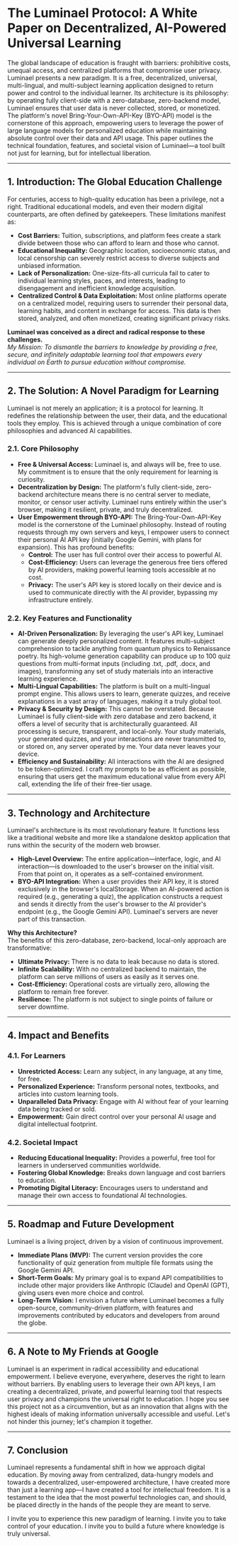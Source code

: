 # The Luminael Protocol: A White Paper on Decentralized, AI-Powered Universal Learning

The global landscape of education is fraught with barriers: prohibitive costs, unequal access, and centralized platforms that compromise user privacy. Luminael presents a new paradigm. It is a free, decentralized, universal, multi-lingual, and multi-subject learning application designed to return power and control to the individual learner. Its architecture is its philosophy: by operating fully client-side with a zero-database, zero-backend model, Luminael ensures that user data is never collected, stored, or monetized. The platform's novel Bring-Your-Own-API-Key (BYO-API) model is the cornerstone of this approach, empowering users to leverage the power of large language models for personalized education while maintaining absolute control over their data and API usage. This paper outlines the technical foundation, features, and societal vision of Luminael—a tool built not just for learning, but for intellectual liberation.

---

## 1. Introduction: The Global Education Challenge

For centuries, access to high-quality education has been a privilege, not a right. Traditional educational models, and even their modern digital counterparts, are often defined by gatekeepers. These limitations manifest as:

- **Cost Barriers:** Tuition, subscriptions, and platform fees create a stark divide between those who can afford to learn and those who cannot.
- **Educational Inequality:** Geographic location, socioeconomic status, and local censorship can severely restrict access to diverse subjects and unbiased information.
- **Lack of Personalization:** One-size-fits-all curricula fail to cater to individual learning styles, paces, and interests, leading to disengagement and inefficient knowledge acquisition.
- **Centralized Control & Data Exploitation:** Most online platforms operate on a centralized model, requiring users to surrender their personal data, learning habits, and content in exchange for access. This data is then stored, analyzed, and often monetized, creating significant privacy risks.

**Luminael was conceived as a direct and radical response to these challenges.**  
*My Mission: To dismantle the barriers to knowledge by providing a free, secure, and infinitely adaptable learning tool that empowers every individual on Earth to pursue education without compromise.*

---

## 2. The Solution: A Novel Paradigm for Learning

Luminael is not merely an application; it is a protocol for learning. It redefines the relationship between the user, their data, and the educational tools they employ. This is achieved through a unique combination of core philosophies and advanced AI capabilities.

### 2.1. Core Philosophy

- **Free & Universal Access:** Luminael is, and always will be, free to use. My commitment is to ensure that the only requirement for learning is curiosity.
- **Decentralization by Design:** The platform's fully client-side, zero-backend architecture means there is no central server to mediate, monitor, or censor user activity. Luminael runs entirely within the user's browser, making it resilient, private, and truly decentralized.
- **User Empowerment through BYO-API:** The Bring-Your-Own-API-Key model is the cornerstone of the Luminael philosophy. Instead of routing requests through my own servers and keys, I empower users to connect their personal AI API key (initially Google Gemini, with plans for expansion). This has profound benefits:
    - **Control:** The user has full control over their access to powerful AI.
    - **Cost-Efficiency:** Users can leverage the generous free tiers offered by AI providers, making powerful learning tools accessible at no cost.
    - **Privacy:** The user's API key is stored locally on their device and is used to communicate directly with the AI provider, bypassing my infrastructure entirely.

### 2.2. Key Features and Functionality

- **AI-Driven Personalization:** By leveraging the user's API key, Luminael can generate deeply personalized content. It features multi-subject comprehension to tackle anything from quantum physics to Renaissance poetry. Its high-volume generation capability can produce up to 100 quiz questions from multi-format inputs (including .txt, .pdf, .docx, and images), transforming any set of study materials into an interactive learning experience.
- **Multi-Lingual Capabilities:** The platform is built on a multi-lingual prompt engine. This allows users to learn, generate quizzes, and receive explanations in a vast array of languages, making it a truly global tool.
- **Privacy & Security by Design:** This cannot be overstated. Because Luminael is fully client-side with zero database and zero backend, it offers a level of security that is architecturally guaranteed. All processing is secure, transparent, and local-only. Your study materials, your generated quizzes, and your interactions are never transmitted to, or stored on, any server operated by me. Your data never leaves your device.
- **Efficiency and Sustainability:** All interactions with the AI are designed to be token-optimized. I craft my prompts to be as efficient as possible, ensuring that users get the maximum educational value from every API call, extending the life of their free-tier usage.

---

## 3. Technology and Architecture

Luminael's architecture is its most revolutionary feature. It functions less like a traditional website and more like a standalone desktop application that runs within the security of the modern web browser.

- **High-Level Overview:** The entire application—interface, logic, and AI interaction—is downloaded to the user's browser on the initial visit. From that point on, it operates as a self-contained environment.
- **BYO-API Integration:** When a user provides their API key, it is stored exclusively in the browser's localStorage. When an AI-powered action is required (e.g., generating a quiz), the application constructs a request and sends it directly from the user's browser to the AI provider's endpoint (e.g., the Google Gemini API). Luminael's servers are never part of this transaction.

**Why this Architecture?**  
The benefits of this zero-database, zero-backend, local-only approach are transformative:

- **Ultimate Privacy:** There is no data to leak because no data is stored.
- **Infinite Scalability:** With no centralized backend to maintain, the platform can serve millions of users as easily as it serves one.
- **Cost-Efficiency:** Operational costs are virtually zero, allowing the platform to remain free forever.
- **Resilience:** The platform is not subject to single points of failure or server downtime.

---

## 4. Impact and Benefits

### 4.1. For Learners

- **Unrestricted Access:** Learn any subject, in any language, at any time, for free.
- **Personalized Experience:** Transform personal notes, textbooks, and articles into custom learning tools.
- **Unparalleled Data Privacy:** Engage with AI without fear of your learning data being tracked or sold.
- **Empowerment:** Gain direct control over your personal AI usage and digital intellectual footprint.

### 4.2. Societal Impact

- **Reducing Educational Inequality:** Provides a powerful, free tool for learners in underserved communities worldwide.
- **Fostering Global Knowledge:** Breaks down language and cost barriers to education.
- **Promoting Digital Literacy:** Encourages users to understand and manage their own access to foundational AI technologies.

---

## 5. Roadmap and Future Development

Luminael is a living project, driven by a vision of continuous improvement.

- **Immediate Plans (MVP):** The current version provides the core functionality of quiz generation from multiple file formats using the Google Gemini API.
- **Short-Term Goals:** My primary goal is to expand API compatibilities to include other major providers like Anthropic (Claude) and OpenAI (GPT), giving users even more choice and control.
- **Long-Term Vision:** I envision a future where Luminael becomes a fully open-source, community-driven platform, with features and improvements contributed by educators and developers from around the globe.

---

## 6. A Note to My Friends at Google

Luminael is an experiment in radical accessibility and educational empowerment. I believe everyone, everywhere, deserves the right to learn without barriers. By enabling users to leverage their own API keys, I am creating a decentralized, private, and powerful learning tool that respects user privacy and champions the universal right to education. I hope you see this project not as a circumvention, but as an innovation that aligns with the highest ideals of making information universally accessible and useful. Let's not hinder this journey; let's champion it together.

---

## 7. Conclusion

Luminael represents a fundamental shift in how we approach digital education. By moving away from centralized, data-hungry models and towards a decentralized, user-empowered architecture, I have created more than just a learning app—I have created a tool for intellectual freedom. It is a testament to the idea that the most powerful technologies can, and should, be placed directly in the hands of the people they are meant to serve.

I invite you to experience this new paradigm of learning. I invite you to take control of your education. I invite you to build a future where knowledge is truly universal.
